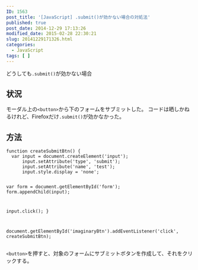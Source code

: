 ```yaml
---
ID: 1563
post_title: '[JavaScript] .submit()が効かない場合の対処法'
published: true
post_date: 2014-12-29 17:13:26
modified_date: 2015-02-28 22:30:21
slug: 20141229171326.html
categories:
  - JavaScript
tags: [ ]
---
```

どうしても<code>.submit()</code>が効かない場合
<!--more-->
<h2>状況</h2>
モーダル上の<code>&lt;button&gt;</code>から下のフォームをサブミットした。
コードは晒しかねるけれど、Firefoxだけ<code>.submit()</code>が効かなかった。

<h2>方法</h2>
<pre class="language-javascript"><code>function createSubmitBtn() {
  var input = document.createElement('input');
      input.setAttribute('type', 'submit');
      input.setAttribute('name', 'test');
      input.style.display = 'none';

  var form = document.getElementById('form');
      form.appendChild(input);

  input.click();
}

document.getElementById('imaginaryBtn').addEventListener('click', createSubmitBtn);</code></pre>

<code>&lt;button&gt;</code>を押すと、対象のフォームにサブミットボタンを作成して、それをクリックする。